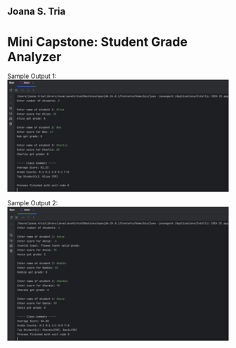 ## Joana S. Tria
# Mini Capstone: Student Grade Analyzer

Sample Output 1:
![alt text](image.png)

Sample Output 2:
![alt text](image-1.png)